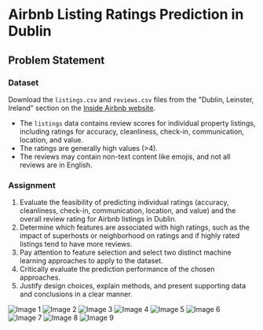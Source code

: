 # Airbnb Listing Ratings Prediction in Dublin

## Problem Statement

### Dataset

Download the `listings.csv` and `reviews.csv` files from the "Dublin, Leinster, Ireland" section on the [Inside Airbnb website](http://insideairbnb.com/get-the-data/).
- The `listings` data contains review scores for individual property listings, including ratings for accuracy, cleanliness, check-in, communication, location, and value.
- The ratings are generally high values (>4).
- The reviews may contain non-text content like emojis, and not all reviews are in English.

### Assignment

1. Evaluate the feasibility of predicting individual ratings (accuracy, cleanliness, check-in, communication, location, and value) and the overall review rating for Airbnb listings in Dublin.
2. Determine which features are associated with high ratings, such as the impact of superhosts or neighborhood on ratings and if highly rated listings tend to have more reviews.
3. Pay attention to feature selection and select two distinct machine learning approaches to apply to the dataset.
4. Critically evaluate the prediction performance of the chosen approaches.
5. Justify design choices, explain methods, and present supporting data and conclusions in a clear manner.


![Image 1](https://github.com/Qtonium/AIRBNB-7-Scores-Prediction/blob/main/images/MLFinalAssignment_merged-01.png)
![Image 2](https://github.com/Qtonium/AIRBNB-7-Scores-Prediction/blob/main/images/MLFinalAssignment_merged-02.png)
![Image 3](https://github.com/Qtonium/AIRBNB-7-Scores-Prediction/blob/main/images/MLFinalAssignment_merged-03.png)
![Image 4](https://github.com/Qtonium/AIRBNB-7-Scores-Prediction/blob/main/images/MLFinalAssignment_merged-04.png)
![Image 5](https://github.com/Qtonium/AIRBNB-7-Scores-Prediction/blob/main/images/MLFinalAssignment_merged-05.png)
![Image 6](https://github.com/Qtonium/AIRBNB-7-Scores-Prediction/blob/main/images/MLFinalAssignment_merged-06.png)
![Image 7](https://github.com/Qtonium/AIRBNB-7-Scores-Prediction/blob/main/images/MLFinalAssignment_merged-07.png)
![Image 8](https://github.com/Qtonium/AIRBNB-7-Scores-Prediction/blob/main/images/MLFinalAssignment_merged-08.png)
![Image 9](https://github.com/Qtonium/AIRBNB-7-Scores-Prediction/blob/main/images/MLFinalAssignment_merged-09.png)
